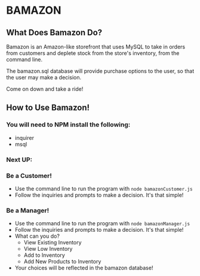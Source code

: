 # BAMAZON
## What Does Bamazon Do?
Bamazon is an Amazon-like storefront that uses MySQL to take in orders from customers and deplete stock from the store's inventory, from the command line.

The bamazon.sql database will provide purchase options to the user, so that the user may make a decision.

Come on down and take a ride!

## How to Use Bamazon!
### You will need to NPM install the following:
* inquirer
* msql

### Next UP:
### Be a Customer!
* Use the command line to run the program with ```node bamazonCustomer.js```
* Follow the inquiries and prompts to make a decision. It's that simple!

### Be a Manager!
* Use the command line to run the program with ```node bamazonManager.js```
* Follow the inquiries and prompts to make a decision. It's that simple!
* What can you do?
    * View Existing Inventory
    * View Low Inventory 
    * Add to Inventory
    * Add New Products to Inventory
* Your choices will be reflected in the bamazon database!




